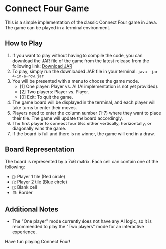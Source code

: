 # Connect Four Game

This is a simple implementation of the classic Connect Four game in Java. The game can be played in a terminal environment.

## How to Play

1.  If you want to play without having to compile the code, you can download the JAR file of the game from the latest release from the following link: [Download JAR](https://github.com/j04npou/4-in-a-row/releases/tag/1.0)
2. To play, simply run the downloaded JAR file in your terminal: `java -jar 4-in-a-row.jar`
3.  You will be presented with a menu to choose the game mode.
    -   [1] One player: Player vs. AI (AI implementation is not yet provided).
    -   [2] Two players: Player vs. Player.
    -   [0] Exit: To quit the game.
4.  The game board will be displayed in the terminal, and each player will take turns to enter their moves.
5.  Players need to enter the column number (1-7) where they want to place their tile. The game will update the board accordingly.
6.  The first player to connect four tiles either vertically, horizontally, or diagonally wins the game.
7.  If the board is full and there is no winner, the game will end in a draw.

## Board Representation

The board is represented by a 7x6 matrix. Each cell can contain one of the following:

-   `🔴`: Player 1 tile (Red circle)
-   `🔵`: Player 2 tile (Blue circle)
-   `🌙`: Blank cell
-   `🟨`: Border

## Additional Notes

-   The "One player" mode currently does not have any AI logic, so it is recommended to play the "Two players" mode for an interactive experience.

Have fun playing Connect Four!
